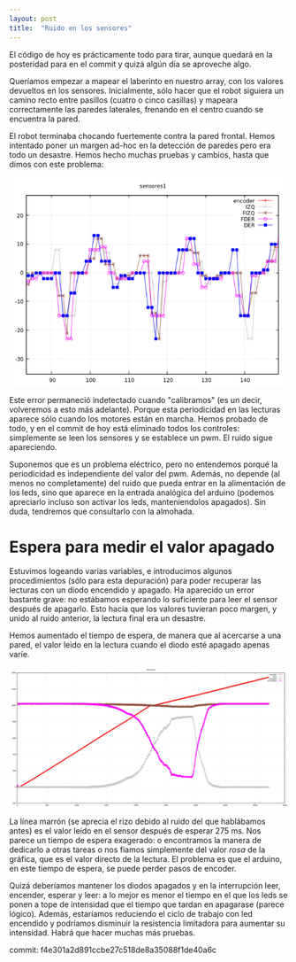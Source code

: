 ```yaml
---
layout: post
title:  "Ruido en los sensores"
---
```


El código de hoy es prácticamente todo para tirar, aunque quedará en la posteridad
para en el commit y quizá algún día se aproveche algo.

Queríamos empezar a mapear el laberinto en nuestro array, con los valores devueltos
en los sensores. Inicialmente, sólo hacer que el robot siguiera un camino recto
entre pasillos (cuatro o cinco casillas) y mapeara correctamente las paredes
laterales, frenando en el centro cuando se encuentra la pared.

El robot terminaba chocando fuertemente contra la pared frontal. Hemos intentado
poner un margen ad-hoc en la detección de paredes pero era todo un desastre. Hemos
hecho muchas pruebas y cambios, hasta que dimos con este problema:

![ruido-sensores](../assets/2019-03-01-ruido-sensores.png)

Este error permaneció indetectado cuando "calibramos" (es un decir, volveremos a esto más
adelante). Porque esta periodicidad en las lecturas aparece sólo cuando los motores están en marcha.
Hemos probado de todo, y en el commit de hoy está eliminado todos los controles: simplemente
se leen los sensores y se establece un pwm. El ruido sigue apareciendo.

Suponemos que es un problema eléctrico, pero no entendemos porqué la periodicidad es independiente
del valor del pwm. Además, no depende (al menos no completamente) del ruido que pueda entrar
en la alimentación de los leds, sino que aparece en la entrada analógica del arduino (podemos apreciarlo
incluso son activar los leds, manteniendolos apagados). Sin duda, tendremos que consultarlo con la almohada.

# Espera para medir el valor apagado

Estuvimos logeando varias variables, e introducimos algunos procedimientos (sólo para esta depuración)
para poder recuperar las lecturas con un diodo encendido y apagado. Ha aparecido un error bastante
grave: no estábamos esperando lo suficiente para leer el sensor después de apagarlo. Esto hacía que
los valores tuvieran poco margen, y unido al ruido anterior, la lectura final era un desastre.

Hemos aumentado el tiempo de espera, de manera que al acercarse a una pared, el valor leido en la
lectura cuando el diodo esté apagado apenas varíe. 

![valores](../assets/2019-03-01-valores.png)

La línea marrón (se aprecia el rizo debido al ruido del que hablábamos antes) es el valor leído en
el sensor después de esperar 275 ms. Nos parece un tiempo de espera exagerado: o encontramos la manera
de dedicarlo a otras tareas o nos fiamos simplemente del valor _rosa_ de la gráfica, que es el valor
directo de la lectura. El problema es que el arduino, en este tiempo de espera, se puede perder
pasos de encoder.

Quizá deberíamos mantener los diodos apagados y en la interrupción leer, encender, esperar y leer: a
lo mejor es menor el tiempo en el que los leds se ponen a tope de intensidad que el tiempo que tardan
en apagarase (parece lógico). Además, estaríamos reduciendo el ciclo de trabajo con led encendido y
podríamos disminuir la resistencia limitadora para aumentar su intensidad. Habrá que hacer muchas
más pruebas.

commit: f4e301a2d891ccbe27c518de8a35088f1de40a6c

